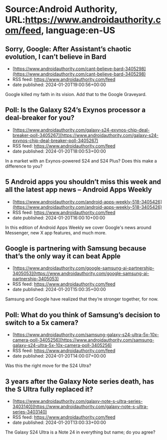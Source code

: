 # Source:Android Authority, URL:https://www.androidauthority.com/feed, language:en-US

## Sorry, Google: After Assistant’s chaotic evolution, I can’t believe in Bard
 - [https://www.androidauthority.com/cant-believe-bard-3405298](https://www.androidauthority.com/cant-believe-bard-3405298)
 - RSS feed: https://www.androidauthority.com/feed
 - date published: 2024-01-20T19:00:56+00:00

Google killed my faith in its vision. Add that to the Google Graveyard.

## Poll: Is the Galaxy S24’s Exynos processor a deal-breaker for you?
 - [https://www.androidauthority.com/galaxy-s24-exynos-chip-deal-breaker-poll-3405267](https://www.androidauthority.com/galaxy-s24-exynos-chip-deal-breaker-poll-3405267)
 - RSS feed: https://www.androidauthority.com/feed
 - date published: 2024-01-20T18:00:53+00:00

In a market with an Exynos-powered S24 and S24 Plus? Does this make a difference to you?

## 5 Android apps you shouldn’t miss this week and all the latest app news – Android Apps Weekly
 - [https://www.androidauthority.com/android-apps-weekly-518-3405426](https://www.androidauthority.com/android-apps-weekly-518-3405426)
 - RSS feed: https://www.androidauthority.com/feed
 - date published: 2024-01-20T16:00:10+00:00

In this edition of Android Apps Weekly we cover Google's news around Messenger, new X app features, and much more.

## Google is partnering with Samsung because that’s the only way it can beat Apple
 - [https://www.androidauthority.com/google-samsung-ai-partnership-3405053](https://www.androidauthority.com/google-samsung-ai-partnership-3405053)
 - RSS feed: https://www.androidauthority.com/feed
 - date published: 2024-01-20T15:00:35+00:00

Samsung and Google have realized that they’re stronger together, for now.

## Poll: What do you think of Samsung’s decision to switch to a 5x camera?
 - [https://www.androidauthority.com/samsung-galaxy-s24-ultra-5x-10x-camera-poll-3405256](https://www.androidauthority.com/samsung-galaxy-s24-ultra-5x-10x-camera-poll-3405256)
 - RSS feed: https://www.androidauthority.com/feed
 - date published: 2024-01-20T14:00:07+00:00

Was this the right move for the S24 Ultra?

## 3 years after the Galaxy Note series death, has the S Ultra fully replaced it?
 - [https://www.androidauthority.com/galaxy-note-s-ultra-series-3403140](https://www.androidauthority.com/galaxy-note-s-ultra-series-3403140)
 - RSS feed: https://www.androidauthority.com/feed
 - date published: 2024-01-20T13:00:33+00:00

The Galaxy S24 Ultra is a Note 24 in everything but name; do you agree?


